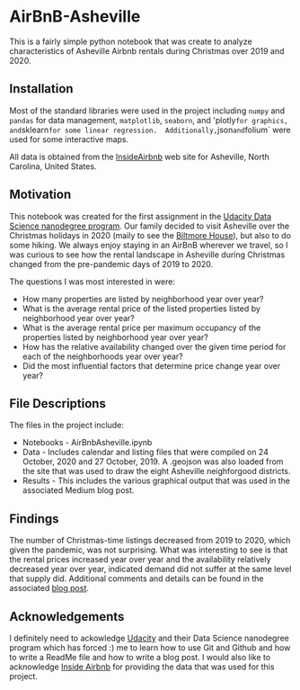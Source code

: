 # AirBnB-Asheville
This is a fairly simple python notebook that was create to analyze characteristics of Asheville Airbnb rentals during Christmas over 2019 and 2020.

## Installation
 Most of the standard libraries were used in the project including `numpy` and `pandas` for data management, `matplotlib`, `seaborn`, and 'plotly` for graphics, and `sklearn` for some linear regression.  Additionally, `json` and `folium` were used for some interactive maps.
 
 All data is obtained from the [InsideAirbnb](http://insideairbnb.com) web site for Asheville, North Carolina, United States.  
 
## Motivation
This notebook was created for the first assignment in the [Udacity Data Science nanodegree program](https://www.udacity.com/course/data-scientist-nanodegree--nd025).  Our family decided to visit Asheville over the Christmas holidays in 2020 (maily to see the [Biltmore House](https://www.biltmore.com/things-to-do/events/christmas/)), but also to do some hiking.  We always enjoy staying in an AirBnB wherever we travel, so I was curious to see how the rental landscape in Asheville during Christmas changed from the pre-pandemic days of 2019 to 2020.

The questions I was most interested in were:
* How many properties are listed by neighborhood year over year?
* What is the average rental price of the listed properties listed by neighborhood year over year?
* What is the average rental price per maximum occupancy of the properties listed by neighborhood year over year?
* How has the relative availability changed over the given time period for each of the neighborhoods year over year?
* Did the most influential factors that determine price change year over year?

## File Descriptions
The files in the project include:
* Notebooks - AirBnbAsheville.ipynb
* Data - Includes calendar and listing files that were compiled on 24 October, 2020 and 27 October, 2019.  A .geojson was also loaded from the site that was used to draw the eight Asheville neighforgood districts.
* Results - This includes the various graphical output that was used in the associated Medium blog post.

## Findings
The number of Christmas-time listings decreased from 2019 to 2020, which given the pandemic, was not surprising.  What was interesting to see is that the rental prices increased year over year and the availability relatively decreased year over year, indicated demand did not suffer at the same level that supply did.  Additional comments and details can be found in the associated [blog post]().

## Acknowledgements
I definitely need to ackowledge [Udacity](http://udacity.com) and their Data Science nanodegree program which has forced :) me to learn how to use Git and Github and how to write a ReadMe file and how to write a blog post.  I would also like to acknowledge [Inside Airbnb](http://insideairbnb.com) for providing the data that was used for this project.
